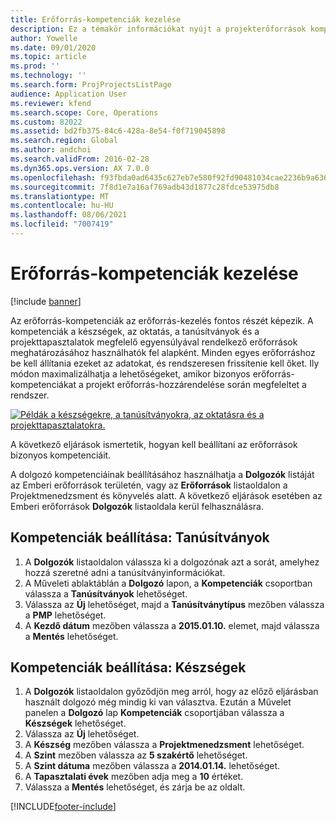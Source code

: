 ```yaml
---
title: Erőforrás-kompetenciák kezelése
description: Ez a témakör információkat nyújt a projekterőforrások kompetenciáinak beállításáról.
author: Yowelle
ms.date: 09/01/2020
ms.topic: article
ms.prod: ''
ms.technology: ''
ms.search.form: ProjProjectsListPage
audience: Application User
ms.reviewer: kfend
ms.search.scope: Core, Operations
ms.custom: 82022
ms.assetid: bd2fb375-84c6-428a-8e54-f0f719045898
ms.search.region: Global
ms.author: andchoi
ms.search.validFrom: 2016-02-28
ms.dyn365.ops.version: AX 7.0.0
ms.openlocfilehash: f93fbda0ad6435c627eb7e580f92fd90481034cae2236b9a636195883470ca5c
ms.sourcegitcommit: 7f8d1e7a16af769adb43d1877c28fdce53975db8
ms.translationtype: MT
ms.contentlocale: hu-HU
ms.lasthandoff: 08/06/2021
ms.locfileid: "7007419"
---
```

# <a name="manage-resource-competencies"></a>Erőforrás-kompetenciák kezelése

[!include [banner](../includes/banner.md)]

Az erőforrás-kompetenciák az erőforrás-kezelés fontos részét képezik. A kompetenciák a készségek, az oktatás, a tanúsítványok és a projekttapasztalatok megfelelő egyensúlyával rendelkező erőforrások meghatározásához használhatók fel alapként. Minden egyes erőforráshoz be kell állítania ezeket az adatokat, és rendszeresen frissítenie kell őket. Ily módon maximalizálhatja a lehetőségeket, amikor bizonyos erőforrás-kompetenciákat a projekt erőforrás-hozzárendelése során megfeleltet a rendszer.

[![Példák a készségekre, a tanúsítványokra, az oktatásra és a projekttapasztalatokra.](./media/projectresourcing06-1024x383.jpg)](./media/projectresourcing06.jpg)

A következő eljárások ismertetik, hogyan kell beállítani az erőforrások bizonyos kompetenciáit.

A dolgozó kompetenciáinak beállításához használhatja a **Dolgozók** listáját az Emberi erőforrások területén, vagy az **Erőforrások** listaoldalon a Projektmenedzsment és könyvelés alatt. A következő eljárások esetében az Emberi erőforrások **Dolgozók** listaoldala kerül felhasználásra.

## <a name="set-up-competencies-certificates"></a>Kompetenciák beállítása: Tanúsítványok

1. A **Dolgozók** listaoldalon válassza ki a dolgozónak azt a sorát, amelyhez hozzá szeretné adni a tanúsítványinformációkat.
2. A Műveleti ablaktáblán a **Dolgozó** lapon, a **Kompetenciák** csoportban válassza a **Tanúsítványok** lehetőséget.
3. Válassza az **Új** lehetőséget, majd a **Tanúsítványtípus** mezőben válassza a **PMP** lehetőséget.
4. A **Kezdő dátum** mezőben válassza a **2015.01.10.** elemet, majd válassza a **Mentés** lehetőséget.

## <a name="set-up-competencies-skills"></a>Kompetenciák beállítása: Készségek

1. A **Dolgozók** listaoldalon győződjön meg arról, hogy az előző eljárásban használt dolgozó még mindig ki van választva. Ezután a Művelet panelen a **Dolgozó** lap **Kompetenciák** csoportjában válassza a **Készségek** lehetőséget.
2. Válassza az **Új** lehetőséget.
3. A **Készség** mezőben válassza a **Projektmenedzsment** lehetőséget.
4. A **Szint** mezőben válassza az **5 szakértő** lehetőséget.
5. A **Szint dátuma** mezőben válassza a **2014.01.14.** lehetőséget.
6. A **Tapasztalati évek** mezőben adja meg a **10** értéket.
7. Válassza a **Mentés** lehetőséget, és zárja be az oldalt.


[!INCLUDE[footer-include](../includes/footer-banner.md)]